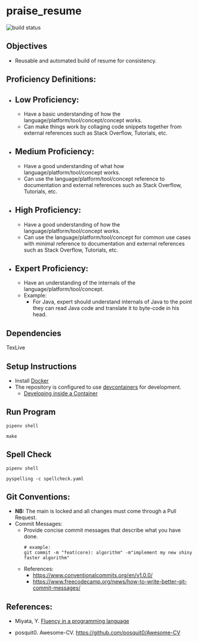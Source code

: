 # praise_resume
![build status](https://github.com/praisetompane/praise_resume/actions/workflows/praise_resume.yaml/badge.svg) <br>

## Objectives
- Reusable and automated build of resume for consistency.

## Proficiency Definitions:
- ## Low Proficiency:
    - Have a basic understanding of how the language/platform/tool/concept/concept works.
    - Can make things work by collaging code snippets together from external references such as Stack Overflow, Tutorials, etc.

- ## Medium Proficiency:
    - Have a good understanding of what how language/platform/tool/concept works.
    - Can use the language/platform/tool/concept reference to documentation and external references such as Stack Overflow, Tutorials, etc.

- ## High Proficiency:
    - Have a good understanding of how the language/platform/tool/concept works.
    - Can use the language/platform/tool/concept for common use cases with minimal reference to documentation and external references such as Stack Overflow, Tutorials, etc.

- ## Expert Proficiency:
    - Have an understanding of the internals of the language/platform/tool/concept.
    - Example:
        - For Java, expert should understand internals of Java to the point they can read Java code and translate it to byte-code in his head.

## Dependencies
TexLive

## Setup Instructions
- Install [Docker](https://docs.docker.com/get-started/)
- The repository is configured to use [devcontainers](https://containers.dev) for development.
    - [Developing inside a Container](https://code.visualstudio.com/docs/devcontainers/containers)

## Run Program

```shell
pipenv shell
```

```shell
make
```

## Spell Check
```shell
pipenv shell
```

```shell
pyspelling -c spellcheck.yaml
```

## Git Conventions:
- **NB:** The main is locked and all changes must come through a Pull Request.
- Commit Messages:
    - Provide concise commit messages that describe what you have done.
        ```shell
        # example:
        git commit -m "feat(core): algorithm" -m"implement my new shiny faster algorithm"
        ```
    - References:
        - https://www.conventionalcommits.org/en/v1.0.0/
        - https://www.freecodecamp.org/news/how-to-write-better-git-commit-messages/

## References:
- Miyata, Y. [Fluency in a programming language](https://www.quora.com/What-level-of-fluency-in-a-programming-language-do-you-associate-with-labels-like-proficient-rudimentary-and-the-like)

- posquit0. Awesome-CV. https://github.com/posquit0/Awesome-CV

